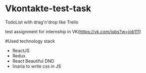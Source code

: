 # Vkontakte-test-task
TodoList with drag'n'drop like Trello

test assignment for internship in VK(https://vk.com/jobs?w=job111)

#Used technology stack

- ReactJS
- Redux
- React Beautiful DND
- linaria to write css in JS 

